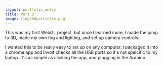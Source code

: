```yaml
---
layout: portfolio_entry
title: Part 3
image: /img/3dparticles.png
---
```

This was my first WebGL project, but once I learned more, I made the jump to 3D, made my own fog and lighting, and set up camera controls.

I wanted this to be really easy to set up on any computer.  I packaged it into a chrome app and Involt checks all the USB ports so it's not speicific to my laptop.  It's as simple as clicking the app, and plugging in the Arduino.